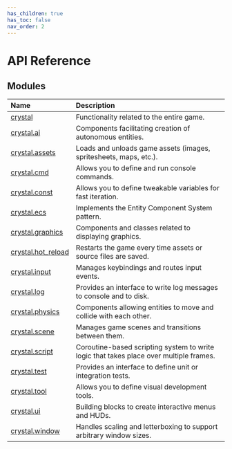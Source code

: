 ```yaml
---
has_children: true
has_toc: false
nav_order: 2
---
```


# API Reference

## Modules

| Name                             | Description                                                                            |
| :------------------------------- | :------------------------------------------------------------------------------------- |
| [crystal](crystal)               | Functionality related to the entire game.                                              |
| [crystal.ai](ai)                 | Components facilitating creation of autonomous entities.                               |
| [crystal.assets](assets)         | Loads and unloads game assets (images, spritesheets, maps, etc.).                      |
| [crystal.cmd](cmd)               | Allows you to define and run console commands.                                         |
| [crystal.const](const)           | Allows you to define tweakable variables for fast iteration.                           |
| [crystal.ecs](ecs)               | Implements the Entity Component System pattern.                                        |
| [crystal.graphics](graphics)     | Components and classes related to displaying graphics.                                 |
| [crystal.hot_reload](hot_reload) | Restarts the game every time assets or source files are saved.                         |
| [crystal.input](input)           | Manages keybindings and routes input events.                                           |
| [crystal.log](log)               | Provides an interface to write log messages to console and to disk.                    |
| [crystal.physics](physics)       | Components allowing entities to move and collide with each other.                      |
| [crystal.scene](scene)           | Manages game scenes and transitions between them.                                      |
| [crystal.script](script)         | Coroutine-based scripting system to write logic that takes place over multiple frames. |
| [crystal.test](test)             | Provides an interface to define unit or integration tests.                             |
| [crystal.tool](tool)             | Allows you to define visual development tools.                                         |
| [crystal.ui](ui)                 | Building blocks to create interactive menus and HUDs.                                  |
| [crystal.window](window)         | Handles scaling and letterboxing to support arbitrary window sizes.                    |
